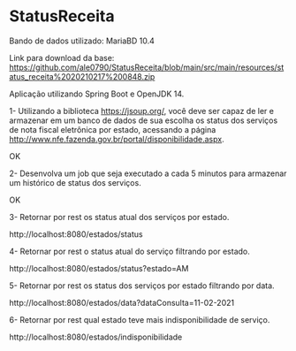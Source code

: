# StatusReceita

Bando de dados utilizado: MariaBD 10.4

Link para download da base: https://github.com/ale0790/StatusReceita/blob/main/src/main/resources/status_receita%2020210217%200848.zip

Aplicação utilizando Spring Boot e OpenJDK 14.

1- Utilizando a biblioteca https://jsoup.org/, você deve ser capaz de ler e armazenar em um banco de dados de sua escolha os status dos serviços de nota fiscal eletrônica por estado, acessando a página http://www.nfe.fazenda.gov.br/portal/disponibilidade.aspx.

OK

2- Desenvolva um job que seja executado a cada 5 minutos para armazenar um histórico de status dos serviços.

OK

3- Retornar por rest os status atual dos serviços por estado.

http://localhost:8080/estados/status

4- Retornar por rest o status atual do serviço filtrando por estado.

http://localhost:8080/estados/status?estado=AM

5- Retornar por rest os status dos serviços por estado filtrando por data.

http://localhost:8080/estados/data?dataConsulta=11-02-2021

6- Retornar por rest qual estado teve mais indisponibilidade de serviço.

http://localhost:8080/estados/indisponibilidade

